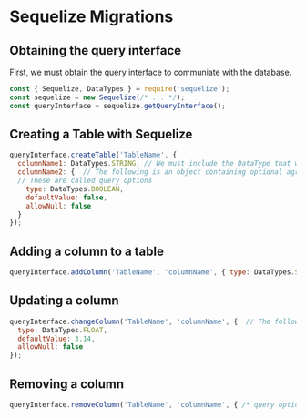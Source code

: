 # Sequelize Migrations

## Obtaining the query interface

First, we must obtain the query interface to communiate with the database.

```javascript
const { Sequelize, DataTypes } = require('sequelize');
const sequelize = new Sequelize(/* ... */);
const queryInterface = sequelize.getQueryInterface();
```

## Creating a Table with Sequelize

```javascript
queryInterface.createTable('TableName', {
  columnName1: DataTypes.STRING, // We must include the DataType that we expect for this column
  columnName2: {  // The following is an object containing optional agruments for sequelize.
  // These are called query options
    type: DataTypes.BOOLEAN,
    defaultValue: false,
    allowNull: false
  }
});
```

## Adding a column to a table

```javascript
queryInterface.addColumn('TableName', 'columnName', { type: DataTypes.STRING });
```

## Updating a column

```javascript
queryInterface.changeColumn('TableName', 'columnName', {  // The following values are what will be used in the new column
  type: DataTypes.FLOAT,
  defaultValue: 3.14,
  allowNull: false
});
```

## Removing a column

```javascript
queryInterface.removeColumn('TableName', 'columnName', { /* query options */ });
```

